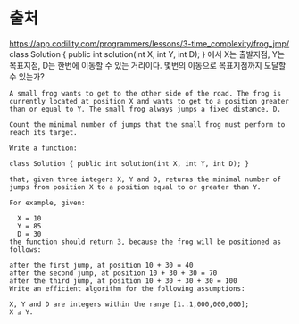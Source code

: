 # 출처

https://app.codility.com/programmers/lessons/3-time_complexity/frog_jmp/
class Solution { public int solution(int X, int Y, int D); }
에서 X는 출발지점, Y는 목표지점, D는 한번에 이동할 수 있는 거리이다. 몇번의 이동으로 목표지점까지 도달할 수 있는가?


```
A small frog wants to get to the other side of the road. The frog is currently located at position X and wants to get to a position greater than or equal to Y. The small frog always jumps a fixed distance, D.

Count the minimal number of jumps that the small frog must perform to reach its target.

Write a function:

class Solution { public int solution(int X, int Y, int D); }

that, given three integers X, Y and D, returns the minimal number of jumps from position X to a position equal to or greater than Y.

For example, given:

  X = 10
  Y = 85
  D = 30
the function should return 3, because the frog will be positioned as follows:

after the first jump, at position 10 + 30 = 40
after the second jump, at position 10 + 30 + 30 = 70
after the third jump, at position 10 + 30 + 30 + 30 = 100
Write an efficient algorithm for the following assumptions:

X, Y and D are integers within the range [1..1,000,000,000];
X ≤ Y.
```
